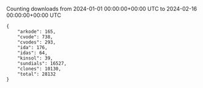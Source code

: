 
Counting downloads from 2024-01-01 00:00:00+00:00 UTC to 2024-02-16 00:00:00+00:00 UTC

```
{
    "arkode": 165,
    "cvode": 738,
    "cvodes": 293,
    "ida": 176,
    "idas": 64,
    "kinsol": 39,
    "sundials": 16527,
    "clones": 10130,
    "total": 28132
}
```
